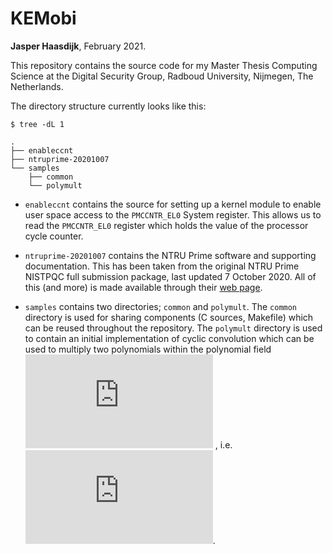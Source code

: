 # KEMobi

**Jasper Haasdijk**, February 2021.

This repository contains the source code for my Master Thesis Computing Science
at the Digital Security Group, Radboud University, Nijmegen, The Netherlands.

The directory structure currently looks like this:

```
$ tree -dL 1

.
├── enableccnt
├── ntruprime-20201007
└── samples
    ├── common
    └── polymult
```

- `enableccnt` contains the source for setting up a kernel module to enable
user space access to the `PMCCNTR_EL0` System register. This allows us to
read the `PMCCNTR_EL0` register which holds the value of the processor cycle
counter.

- `ntruprime-20201007` contains the NTRU Prime software and supporting
documentation. This has been taken from the original NTRU Prime NISTPQC full
submission package, last updated 7 October 2020. All of this (and more) is
made available through their [web page](https://ntruprime.cr.yp.to/).

- `samples` contains two directories; `common` and `polymult`. The `common`
directory is used for sharing components (C sources, Makefile) which can be
reused throughout the repository. The `polymult` directory is used to contain
an initial implementation of cyclic convolution which can be used to multiply
two polynomials within the polynomial field
![(Z/q) [x] / (x^p - x - 1)](https://latex.codecogs.com/svg.latex?%28%5Cmathbb%7BZ%7D%2Fq%29%5C%20%5Bx%5D%5C%20%2F%5C%20%28x%5Ep%20-%20x%20-%201%29)
, i.e. ![R/q](https://latex.codecogs.com/svg.latex?%5Cmathcal%7BR%7D%2Fq).


